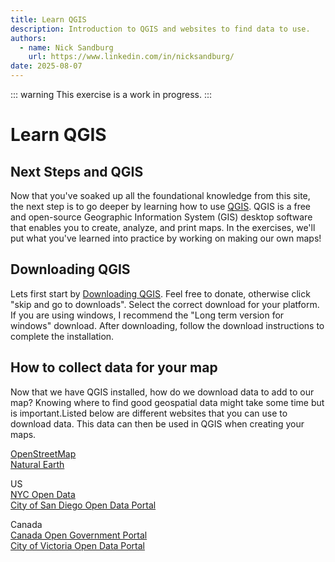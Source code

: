 ```yaml
---
title: Learn QGIS
description: Introduction to QGIS and websites to find data to use.
authors:
  - name: Nick Sandburg
    url: https://www.linkedin.com/in/nicksandburg/
date: 2025-08-07
---
```


::: warning
This exercise is a work in progress.
:::

# Learn QGIS

## Next Steps and QGIS
Now that you've soaked up all the foundational knowledge from this site, the next step is to go deeper by learning how to use [QGIS](https://qgis.org/). 
QGIS is a free and open-source Geographic Information System (GIS) desktop software that enables you to create, analyze, and print maps.
In the exercises, we'll put what you've learned into practice by working on making our own maps!

## Downloading QGIS
Lets first start by [Downloading QGIS](https://qgis.org/download/).
Feel free to donate, otherwise click "skip and go to downloads".
Select the correct download for your platform.
If you are using windows, I recommend the "Long term version for windows" download.
After downloading, follow the download instructions to complete the installation.

## How to collect data for your map
Now that we have QGIS installed, how do we download data to add to our map?
Knowing where to find good geospatial data might take some time but is important.Listed below are different websites that you can use to download data. 
This data can then be used in QGIS when creating your maps.

[OpenStreetMap](https://www.openstreetmap.org/") <br>
[Natural Earth](https://www.naturalearthdata.com/")

US <br>
[NYC Open Data](https://opendata.cityofnewyork.us/) <br> 
[City of San Diego Open Data Portal](https://data.sandiego.gov/)

Canada <br>
[Canada Open Government Portal](https://search.open.canada.ca/data/) <br>
[City of Victoria Open Data Portal](https://opendata.victoria.ca/)